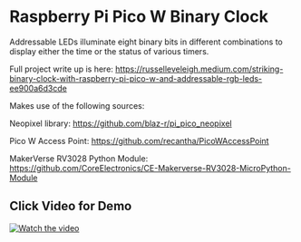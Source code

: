# Raspberry Pi Pico W Binary Clock
Addressable LEDs illuminate eight binary bits in different combinations to display either the time or the status of various timers.

Full project write up is here: https://russelleveleigh.medium.com/striking-binary-clock-with-raspberry-pi-pico-w-and-addressable-rgb-leds-ee900a6d3cde

Makes use of the following sources:

Neopixel library: https://github.com/blaz-r/pi_pico_neopixel

Pico W Access Point: https://github.com/recantha/PicoWAccessPoint

MakerVerse RV3028 Python Module: https://github.com/CoreElectronics/CE-Makerverse-RV3028-MicroPython-Module

## Click Video for Demo

[![Watch the video](https://user-images.githubusercontent.com/6686223/225163776-a8c1686e-24ee-4a3c-b581-5147de0ad0e6.jpg)](https://youtu.be/sRmkycFV6bI)


